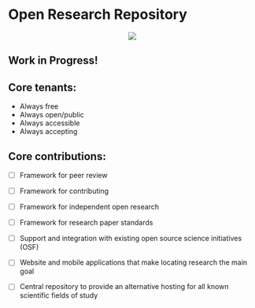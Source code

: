 # Open Research Repository

<div style="text-align: center;">
   <img src="https://raw.githubusercontent.com/OpenResearchRepository/OpenResearchRepository/master/temp_research_icon.png" />
</div>

## Work in Progress!


## Core tenants:
- Always free
- Always open/public
- Always accessible
- Always accepting


## Core contributions:
- [ ] Framework for peer review
- [ ] Framework for contributing
- [ ] Framework for independent open research
- [ ] Framework for research paper standards
- [ ] Support and integration with existing open source science initiatives (OSF)
- [ ] Website and mobile applications that make locating research the main goal
- [ ] Central repository to provide an alternative hosting for all known scientific fields of study


